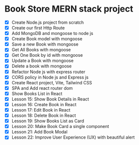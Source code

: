 # Book Store MERN stack project

- [x] Create Node.js project from scratch
- [x] Create our first Http Route
- [x] Add MongoDB and mongoose to node js
- [x] Create Book model with mongoose
- [x] Save a new Book with mongoose
- [x] Get All Books with mongoose
- [x] Get One Book by id with mongoose
- [x] Update a Book with mongoose
- [x] Delete a book with mongoose
- [x] Refactor Node js with express router
- [x] CORS policy in Node js and Express js
- [x] Create React project, Vite, Tailwind CSS
- [x] SPA and Add react router dom
- [x] Show Books List in React
- [x] Lesson 15: Show Book Details in React
- [x] Lesson 16: Create Book in React
- [x] Lesson 17: Edit Book in React
- [x] Lesson 18: Delete Book in React
- [x] Lesson 19: Show Books List as Card
- [x] Lesson 20: Make Book Card a single component
- [x] Lesson 21: Add Book Modal
- [x] Lesson 22: Improve User Experience (UX) with beautiful alert
